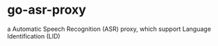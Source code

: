 # go-asr-proxy
a Automatic Speech Recognition (ASR) proxy, which support Language Identification (LID)

